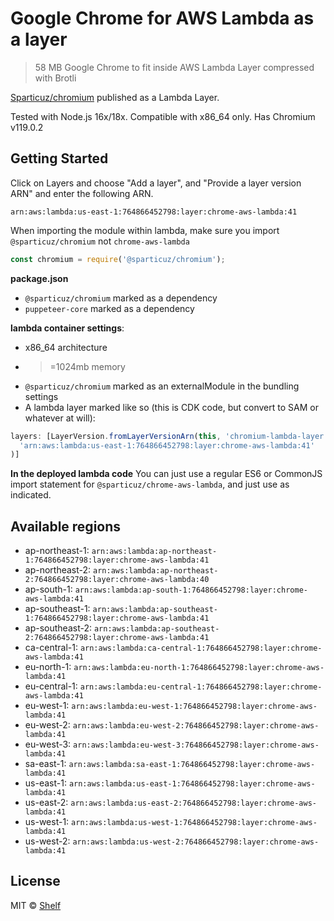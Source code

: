 # Google Chrome for AWS Lambda as a layer

> 58 MB Google Chrome to fit inside AWS Lambda Layer compressed with Brotli

[Sparticuz/chromium](https://github.com/Sparticuz/chromium) published as a Lambda Layer.

Tested with Node.js 16x/18x. Compatible with x86_64 only. Has Chromium v119.0.2

## Getting Started

Click on Layers and choose "Add a layer", and "Provide a layer version
ARN" and enter the following ARN.

```
arn:aws:lambda:us-east-1:764866452798:layer:chrome-aws-lambda:41
```

When importing the module within lambda, make sure you import `@sparticuz/chromium` not `chrome-aws-lambda`

```js
const chromium = require('@sparticuz/chromium');
```

**package.json**

- `@sparticuz/chromium` marked as a dependency
- `puppeteer-core` marked as a dependency

**lambda container settings**:

- x86_64 architecture
- > =1024mb memory
- `@sparticuz/chromium` marked as an externalModule in the bundling settings
- A lambda layer marked like so (this is CDK code, but convert to SAM or whatever at will):

```ts
layers: [LayerVersion.fromLayerVersionArn(this, 'chromium-lambda-layer',
  'arn:aws:lambda:us-east-1:764866452798:layer:chrome-aws-lambda:41'
)]
```

**In the deployed lambda code**
You can just use a regular ES6 or CommonJS import statement for `@sparticuz/chrome-aws-lambda`, and just use as
indicated.

## Available regions

* ap-northeast-1: `arn:aws:lambda:ap-northeast-1:764866452798:layer:chrome-aws-lambda:41`
* ap-northeast-2: `arn:aws:lambda:ap-northeast-2:764866452798:layer:chrome-aws-lambda:40`
* ap-south-1: `arn:aws:lambda:ap-south-1:764866452798:layer:chrome-aws-lambda:41`
* ap-southeast-1: `arn:aws:lambda:ap-southeast-1:764866452798:layer:chrome-aws-lambda:41`
* ap-southeast-2: `arn:aws:lambda:ap-southeast-2:764866452798:layer:chrome-aws-lambda:41`
* ca-central-1: `arn:aws:lambda:ca-central-1:764866452798:layer:chrome-aws-lambda:41`
* eu-north-1: `arn:aws:lambda:eu-north-1:764866452798:layer:chrome-aws-lambda:41`
* eu-central-1: `arn:aws:lambda:eu-central-1:764866452798:layer:chrome-aws-lambda:41`
* eu-west-1: `arn:aws:lambda:eu-west-1:764866452798:layer:chrome-aws-lambda:41`
* eu-west-2: `arn:aws:lambda:eu-west-2:764866452798:layer:chrome-aws-lambda:41`
* eu-west-3: `arn:aws:lambda:eu-west-3:764866452798:layer:chrome-aws-lambda:41`
* sa-east-1: `arn:aws:lambda:sa-east-1:764866452798:layer:chrome-aws-lambda:41`
* us-east-1: `arn:aws:lambda:us-east-1:764866452798:layer:chrome-aws-lambda:41`
* us-east-2: `arn:aws:lambda:us-east-2:764866452798:layer:chrome-aws-lambda:41`
* us-west-1: `arn:aws:lambda:us-west-1:764866452798:layer:chrome-aws-lambda:41`
* us-west-2: `arn:aws:lambda:us-west-2:764866452798:layer:chrome-aws-lambda:41`

## License

MIT © [Shelf](https://shelf.io)
